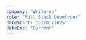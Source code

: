```yaml
---
company: "Writeroo"
role: "Full Stack Developer"
dateStart: "03/01/2025"
dateEnd: "Current"
---
```


<!-- Sit amet consectetur adipisicing elit. Iure illo neque tempora, voluptatem est quaerat voluptas praesentium ipsa dolorem dignissimos nulla ratione distinctio quae maiores eligendi nostrum? Quibusdam, debitis voluptatum, lorem ipsum dolor. -->